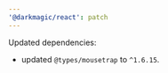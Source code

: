 ```yaml
---
'@darkmagic/react': patch
---
```


Updated dependencies:

- updated `@types/mousetrap` to `^1.6.15`.
